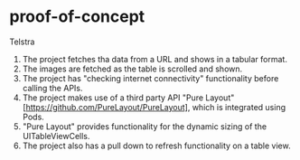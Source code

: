 # proof-of-concept
Telstra

1. The project fetches tha data from a URL and shows in a tabular format.
2. The images are fetched as the table is scrolled and shown.
3. The project has "checking internet connectivity" functionality before calling the APIs.
4. The project makes use of a third party API "Pure Layout" [https://github.com/PureLayout/PureLayout], which is integrated using Pods.
5. "Pure Layout" provides functionality for the dynamic sizing of the UITableViewCells.
6. The project also has a pull down to refresh functionality on a table view.
